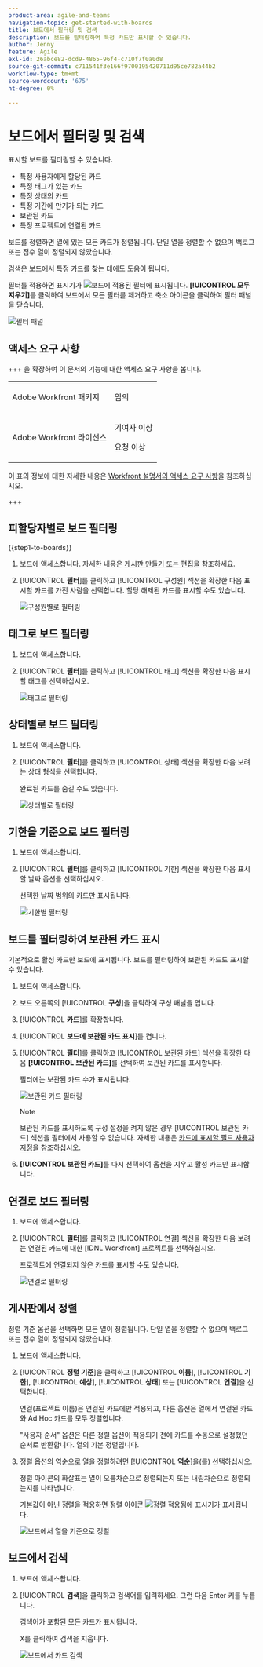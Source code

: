 ```yaml
---
product-area: agile-and-teams
navigation-topic: get-started-with-boards
title: 보드에서 필터링 및 검색
description: 보드를 필터링하여 특정 카드만 표시할 수 있습니다.
author: Jenny
feature: Agile
exl-id: 26abce82-dcd9-4865-96f4-c710f7f0a0d8
source-git-commit: c711541f3e166f9700195420711d95ce782a44b2
workflow-type: tm+mt
source-wordcount: '675'
ht-degree: 0%

---
```


# 보드에서 필터링 및 검색

표시할 보드를 필터링할 수 있습니다.

* 특정 사용자에게 할당된 카드
* 특정 태그가 있는 카드
* 특정 상태의 카드
* 특정 기간에 만기가 되는 카드
* 보관된 카드
* 특정 프로젝트에 연결된 카드

보드를 정렬하면 열에 있는 모든 카드가 정렬됩니다. 단일 열을 정렬할 수 없으며 백로그 또는 접수 열이 정렬되지 않았습니다.

검색은 보드에서 특정 카드를 찾는 데에도 도움이 됩니다.

필터를 적용하면 표시기가 ![보드에 적용된 필터](assets/boards-filterapplied-30x30.png)에 표시됩니다. **[!UICONTROL 모두 지우기]**&#x200B;를 클릭하여 보드에서 모든 필터를 제거하고 축소 아이콘을 클릭하여 필터 패널을 닫습니다.

![필터 패널](assets/boards-all-filters-collapsed-0823.png)

## 액세스 요구 사항

+++ 을 확장하여 이 문서의 기능에 대한 액세스 요구 사항을 봅니다.

<table style="table-layout:auto"> 
 <col> 
 <col> 
 <tbody> 
  <tr> 
   <td role="rowheader">Adobe Workfront 패키지</td> 
   <td> <p>임의</p> </td> 
  </tr> 
  <tr> 
   <td role="rowheader">Adobe Workfront 라이선스</td> 
   <td> 
   <p>기여자 이상</p> 
   <p>요청 이상</p>
   </td> 
  </tr> 
 </tbody> 
</table>

이 표의 정보에 대한 자세한 내용은 [Workfront 설명서의 액세스 요구 사항](/help/quicksilver/administration-and-setup/add-users/access-levels-and-object-permissions/access-level-requirements-in-documentation.md)을 참조하십시오.

+++

## 피할당자별로 보드 필터링

{{step1-to-boards}}

1. 보드에 액세스합니다. 자세한 내용은 [게시판 만들기 또는 편집](../../agile/get-started-with-boards/create-edit-board.md)을 참조하세요.
1. [!UICONTROL **필터**]&#x200B;를 클릭하고 [!UICONTROL 구성원] 섹션을 확장한 다음 표시할 카드를 가진 사람을 선택합니다. 할당 해제된 카드를 표시할 수도 있습니다.

   ![구성원별로 필터링](assets/boards-filter-by-assignees-0822.png)

## 태그로 보드 필터링

1. 보드에 액세스합니다.
1. [!UICONTROL **필터**]&#x200B;를 클릭하고 [!UICONTROL 태그] 섹션을 확장한 다음 표시할 태그를 선택하십시오.

   ![태그로 필터링](assets/boards-filter-by-tags-0822.png)

## 상태별로 보드 필터링

1. 보드에 액세스합니다.
1. [!UICONTROL **필터**]&#x200B;를 클릭하고 [!UICONTROL 상태] 섹션을 확장한 다음 보려는 상태 형식을 선택합니다.

   완료된 카드를 숨길 수도 있습니다.

   ![상태별로 필터링](assets/boards-filter-by-status-0822.png)

## 기한을 기준으로 보드 필터링

1. 보드에 액세스합니다.
1. [!UICONTROL **필터**]&#x200B;를 클릭하고 [!UICONTROL 기한] 섹션을 확장한 다음 표시할 날짜 옵션을 선택하십시오.

   선택한 날짜 범위의 카드만 표시됩니다.

   ![기한별 필터링](assets/boards-filter-by-due-date-0822.png)

## 보드를 필터링하여 보관된 카드 표시

기본적으로 활성 카드만 보드에 표시됩니다. 보드를 필터링하여 보관된 카드도 표시할 수 있습니다.

1. 보드에 액세스합니다.
1. 보드 오른쪽의 [!UICONTROL **구성**]&#x200B;을 클릭하여 구성 패널을 엽니다.
1. [!UICONTROL **카드**]&#x200B;를 확장합니다.
1. [!UICONTROL **보드에 보관된 카드 표시**]&#x200B;를 켭니다.
1. [!UICONTROL **필터**]&#x200B;를 클릭하고 [!UICONTROL 보관된 카드] 섹션을 확장한 다음 **[!UICONTROL 보관된 카드]**&#x200B;를 선택하여 보관된 카드를 표시합니다.

   필터에는 보관된 카드 수가 표시됩니다.

   ![보관된 카드 필터링](assets/filter-by-archived-cards.png)

   >[!NOTE]
   >
   >보관된 카드를 표시하도록 구성 설정을 켜지 않은 경우 [!UICONTROL 보관된 카드] 섹션을 필터에서 사용할 수 없습니다. 자세한 내용은 [카드에 표시할 필드 사용자 지정](/help/quicksilver/agile/get-started-with-boards/customize-fields-on-card.md)을 참조하십시오.

1. **[!UICONTROL 보관된 카드]**&#x200B;를 다시 선택하여 옵션을 지우고 활성 카드만 표시합니다.

## 연결로 보드 필터링

1. 보드에 액세스합니다.
1. [!UICONTROL **필터**]&#x200B;를 클릭하고 [!UICONTROL 연결] 섹션을 확장한 다음 보려는 연결된 카드에 대한 [!DNL Workfront] 프로젝트를 선택하십시오.

   프로젝트에 연결되지 않은 카드를 표시할 수도 있습니다.

   ![연결로 필터링](assets/boards-filter-by-connection.png)

## 게시판에서 정렬

정렬 기준 옵션을 선택하면 모든 열이 정렬됩니다. 단일 열을 정렬할 수 없으며 백로그 또는 접수 열이 정렬되지 않았습니다.

1. 보드에 액세스합니다.
1. [!UICONTROL **정렬 기준**]&#x200B;을 클릭하고 [!UICONTROL **이름**], [!UICONTROL **기한**], [!UICONTROL **예상**], [!UICONTROL **상태**] 또는 [!UICONTROL **연결**]&#x200B;을 선택합니다.

   연결(프로젝트 이름)은 연결된 카드에만 적용되고, 다른 옵션은 열에서 연결된 카드와 Ad Hoc 카드를 모두 정렬합니다.

   &quot;사용자 순서&quot; 옵션은 다른 정렬 옵션이 적용되기 전에 카드를 수동으로 설정했던 순서로 반환합니다. 열의 기본 정렬입니다.

1. 정렬 옵션의 역순으로 열을 정렬하려면 [!UICONTROL **역순**]&#x200B;을(를) 선택하십시오.

   정렬 아이콘의 화살표는 열이 오름차순으로 정렬되는지 또는 내림차순으로 정렬되는지를 나타냅니다.

   기본값이 아닌 정렬을 적용하면 정렬 아이콘 ![정렬 적용됨](assets/sort-applied-boards.png)에 표시기가 표시됩니다.

   ![보드에서 열을 기준으로 정렬](assets/sort-by-columns-in-board.png)

## 보드에서 검색

1. 보드에 액세스합니다.
1. [!UICONTROL **검색**]&#x200B;을 클릭하고 검색어를 입력하세요. 그런 다음 Enter 키를 누릅니다.

   검색어가 포함된 모든 카드가 표시됩니다.

   X를 클릭하여 검색을 지웁니다.

   ![보드에서 카드 검색](assets/boards-searchbox.png)
